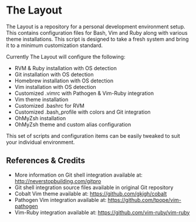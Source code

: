 # The Layout
The Layout is a repository for a personal development environment setup. This contains configuration files for Bash, Vim and Ruby along with various theme installations. This script is designed to take a fresh system and bring it to a minimum customization standard.

Currently The Layout will configure the following:

- RVM & Ruby installation with OS detection
- Git installation with OS detection
- Homebrew installation with OS detection
- Vim installation with OS detection
- Customized .vimrc with Pathogen & Vim-Ruby integration
- Vim theme installation
- Customized .bashrc for RVM
- Customized .bash_profile with colors and Git integration
- OhMyZsh installation
- OhMyZsh theme and custom alias configuration

This set of scripts and configuration items can be easily tweaked to suit your individual environment.

## References & Credits
- More information on Git shell integration available at: http://neverstopbuilding.com/gitpro
- Git shell integration source files available in original Git repository
- Cobalt Vim theme available at: https://github.com/gkjgh/cobalt
- Pathogen Vim integration available at: https://github.com/tpope/vim-pathogen
- Vim-Ruby integration available at: https://github.com/vim-ruby/vim-ruby
